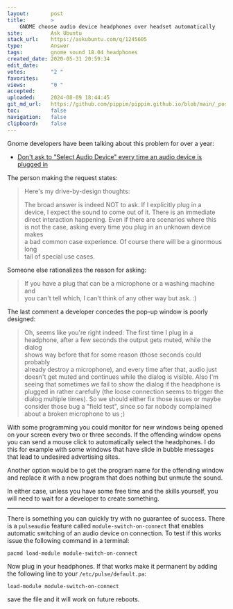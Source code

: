 ```yaml
---
layout:       post
title:        >
    GNOME choose audio device headphones over headset automatically
site:         Ask Ubuntu
stack_url:    https://askubuntu.com/q/1245605
type:         Answer
tags:         gnome sound 18.04 headphones
created_date: 2020-05-31 20:59:34
edit_date:    
votes:        "2 "
favorites:    
views:        "0 "
accepted:     
uploaded:     2024-08-09 18:44:45
git_md_url:   https://github.com/pippim/pippim.github.io/blob/main/_posts/2020/2020-05-31-GNOME-choose-audio-device-headphones-over-headset-automatically.md
toc:          false
navigation:   false
clipboard:    false
---
```


Gnome developers have been talking about this problem for over a year:

- [Don't ask to "Select Audio Device" every time an audio device is plugged in](https://gitlab.gnome.org/GNOME/gnome-settings-daemon/-/issues/96)

The person making the request states:

> Here's my drive-by-design thoughts:  
>   
> The broad answer is indeed NOT to ask. If I explicitly plug in a  
> device, I expect the sound to come out of it. There is an immediate  
> direct interaction happening. Even if there are scenarios where this  
> is not the case, asking every time you plug in an unknown device makes  
> a bad common case experience. Of course there will be a ginormous long  
> tail of special use cases.  

Someone else rationalizes the reason for asking:

> If you have a plug that can be a microphone or a washing machine and  
> you can't tell which, I can't think of any other way but ask. :)  

The last comment a developer concedes the pop-up window is poorly designed:

> Oh, seems like you're right indeed: The first time I plug in a  
> headphone, after a few seconds the output gets muted, while the dialog  
> shows way before that for some reason (those seconds could probably  
> already destroy a microphone), and every time after that, audio just  
> doesn't get muted and continues while the dialog is visible. Also I'm  
> seeing that sometimes we fail to show the dialog if the headphone is  
> plugged in rather carefully (the loose connection seems to trigger the  
> dialog multiple times). So we should either fix those issues or maybe  
> consider those bug a "field test", since so far nobody complained  
> about a broken microphone to us ;)  

With some programming you could monitor for new windows being opened on your screen every two or three seconds. If the offending window opens you can send a mouse click to automatically select the headphones. I do this for example with some windows that have slide in bubble messages that lead to undesired advertising sites.

Another option would be to get the program name for the offending window and replace it with a new program that does nothing but unmute the sound.

In either case, unless you have some free time and the skills yourself, you will need to wait for a developer to create something.

----------

There is something you can quickly try with no guarantee of success. There is a `pulseaudio` feature called `module-switch-on-connect` that enables automatic switching of an audio device on connection. To test if this works issue the following command in a terminal:

``` 
pacmd load-module module-switch-on-connect
```

Now plug in your headphones. If that works make it permanent by adding the following line to your `/etc/pulse/default.pa`:

``` 
load-module module-switch-on-connect
```

save the file and it will work on future reboots.
